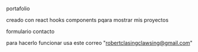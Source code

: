 portafolio 

creado con react hooks components pqara mostrar mis proyectos 

formulario contacto 

para hacerlo funcionar usa este correo "robertclasingclawsing@gmail.com"
